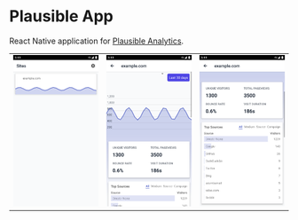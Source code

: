 # Plausible App

React Native application for [Plausible Analytics](https://plausible.io).

<table>
  <tr>
    <td><img src="./docs/img/sites.png" /></td>
    <td><img src="./docs/img/dashboard-1.png" /></td>
    <td><img src="./docs/img/dashboard-2.png" /></td>
  </tr>
</table>
